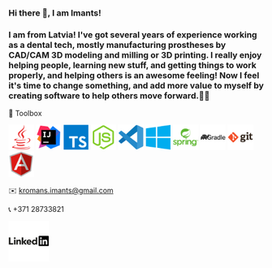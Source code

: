 ### Hi there 👋, I am Imants!
### I am from Latvia! I've got several years of experience working as a dental tech, mostly manufacturing prostheses by CAD/CAM 3D modeling and milling or 3D printing. I really enjoy helping people, learning new stuff, and getting things to work properly, and helping others is an awesome feeling! Now I feel it's time to change something, and add more value to myself by creating software to help others move forward.👨‍💻

🧰 Toolbox 
  
<img src="https://github.com/devicons/devicon/blob/master/icons/java/java-plain.svg" alt="Java logo" width="50" height="50">  <img src="https://github.com/devicons/devicon/blob/master/icons/intellij/intellij-original.svg" alt="IntelliJ logo" width="50" height="50">  <img src="https://github.com/devicons/devicon/blob/master/icons/typescript/typescript-original.svg" alt="Typescript logo" width="50" height="50">  <img src="https://github.com/devicons/devicon/blob/master/icons/nodejs/nodejs-original.svg" alt="Nodejs logo" width="50" height="50">  <img src="https://github.com/devicons/devicon/blob/master/icons/vscode/vscode-original.svg" alt="VSCode logo" width="50" height="50">  <img src="https://github.com/devicons/devicon/blob/master/icons/windows8/windows8-original.svg" alt="Windows logo" width="50" height="50"> <img src="https://github.com/devicons/devicon/blob/master/icons/spring/spring-original-wordmark.svg" alt="Spring logo" width="50" height="50"> <img src="https://github.com/devicons/devicon/blob/master/icons/gradle/gradle-plain-wordmark.svg" alt="Gradle logo" width="50" height="50"> <img src="https://github.com/devicons/devicon/blob/master/icons/git/git-original-wordmark.svg" alt="Git logo" width="50" height="50"> <img src="https://github.com/devicons/devicon/blob/master/icons/angularjs/angularjs-original.svg" alt="Angular logo" width="50" height="50">

✉️ kromans.imants@gmail.com


📞 +371 28733821

[<img alt="alt_text" width="80px" src="https://github.com/devicons/devicon/blob/master/icons/linkedin/linkedin-plain-wordmark.svg" />](https://www.linkedin.com/in/imants-kromans/)

<!--
**IKromans/IKromans** is a ✨ _special_ ✨ repository because its `README.md` (this file) appears on your GitHub profile.

Here are some ideas to get you started:

- 🔭 I’m currently working on ...
- 🌱 I’m currently learning ...
- 👯 I’m looking to collaborate on ...
- 🤔 I’m looking for help with ...
- 💬 Ask me about ...
- 📫 How to reach me: ...
- 😄 Pronouns: ...
- ⚡ Fun fact: ...
-->
